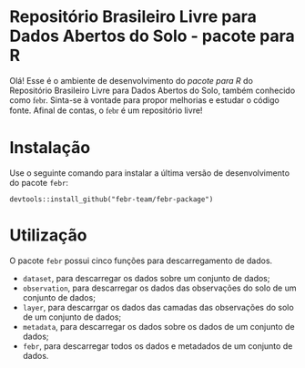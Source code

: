 # Repositório Brasileiro Livre para Dados Abertos do Solo - pacote para R

Olá! Esse é o ambiente de desenvolvimento do *pacote para R* do Repositório Brasileiro Livre para Dados Abertos do Solo, também conhecido como <font face="Comfortaa">febr</font>. Sinta-se à vontade para propor melhorias e estudar o código fonte. Afinal de contas, o <font face="Comfortaa">febr</font> é um repositório livre!

# Instalação

Use o seguinte comando para instalar a última versão de desenvolvimento do pacote `febr`:

    devtools::install_github("febr-team/febr-package")
    
# Utilização

O pacote `febr` possui cinco funções para descarregamento de dados.

* `dataset`, para descarregar os dados sobre um conjunto de dados;
* `observation`, para descarregar os dados das observações do solo de um conjunto de dados;
* `layer`, para descarrgar os dados das camadas das observações do solo de um conjunto de dados;
* `metadata`, para descarregar os dados sobre os dados de um conjunto de dados;
* `febr`, para descarregar todos os dados e metadados de um conjunto de dados.
